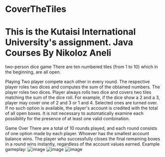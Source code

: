 # CoverTheTiles
# This is the Kutaisi International University's assignment. Java Courses By Nikoloz Aneli
two-person dice game
There are ten numbered tiles (from 1 to 10) which in the beginning, are all open.

Playing
Two player compete each other in every round. The respective player roles two dices
and computes the sum of the obtained numbers. The player roles two dices. Player always
rolls two dice and covers two tiles matching the sum of the dice roll. For example, if 
the dice show a 2 and a 3, player may cover one of 2 and 3 or 1 and 4. Selected ones are
turned over. If no such option is available, the player's account is credited with the total 
of all open boxes. It is not necessary to automatically examine each possibility for the 
presence of at least one valid combination.

Game Over
There are a total of 10 rounds played, and each round consists of one option made by each player.
Whoever has the smallest account balance wins. The player who successfully closes the final 
remaining boxes in a round wins instantly, regardless of the account values earned.
Example gameplay: 
![image](https://user-images.githubusercontent.com/77580098/218199626-6af5f006-c098-4422-8f40-7f775d02643b.png)
![image](https://user-images.githubusercontent.com/77580098/218199735-0c5e87d4-ace6-4a42-8b08-5144fa62c177.png)
![image](https://user-images.githubusercontent.com/77580098/218199785-96b6fd02-c9bd-450a-a516-c03901594d0e.png)

